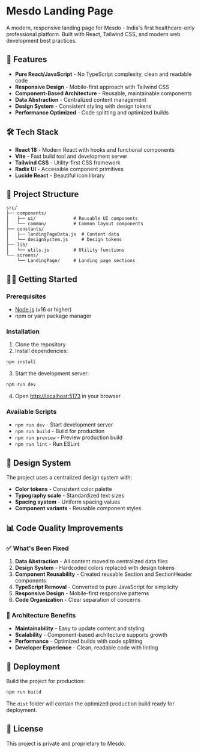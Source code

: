 # Mesdo Landing Page

A modern, responsive landing page for Mesdo - India's first healthcare-only professional platform. Built with React, Tailwind CSS, and modern web development best practices.

## 🚀 Features

- **Pure React/JavaScript** - No TypeScript complexity, clean and readable code
- **Responsive Design** - Mobile-first approach with Tailwind CSS
- **Component-Based Architecture** - Reusable, maintainable components
- **Data Abstraction** - Centralized content management
- **Design System** - Consistent styling with design tokens
- **Performance Optimized** - Code splitting and optimized builds

## 🛠️ Tech Stack

- **React 18** - Modern React with hooks and functional components
- **Vite** - Fast build tool and development server
- **Tailwind CSS** - Utility-first CSS framework
- **Radix UI** - Accessible component primitives
- **Lucide React** - Beautiful icon library

## 📁 Project Structure

```
src/
├── components/
│   ├── ui/              # Reusable UI components
│   └── common/          # Common layout components
├── constants/
│   ├── landingPageData.js  # Content data
│   └── designSystem.js     # Design tokens
├── lib/
│   └── utils.js         # Utility functions
└── screens/
    └── LandingPage/     # Landing page sections
```

## 🏃‍♂️ Getting Started

### Prerequisites

- [Node.js](https://nodejs.org/en/) (v16 or higher)
- npm or yarn package manager

### Installation

1. Clone the repository
2. Install dependencies:

```bash
npm install
```

3. Start the development server:

```bash
npm run dev
```

4. Open [http://localhost:5173](http://localhost:5173) in your browser

### Available Scripts

- `npm run dev` - Start development server
- `npm run build` - Build for production
- `npm run preview` - Preview production build
- `npm run lint` - Run ESLint

## 🎨 Design System

The project uses a centralized design system with:

- **Color tokens** - Consistent color palette
- **Typography scale** - Standardized text sizes
- **Spacing system** - Uniform spacing values
- **Component variants** - Reusable component styles

## 📊 Code Quality Improvements

### ✅ What's Been Fixed

1. **Data Abstraction** - All content moved to centralized data files
2. **Design System** - Hardcoded colors replaced with design tokens
3. **Component Reusability** - Created reusable Section and SectionHeader components
4. **TypeScript Removal** - Converted to pure JavaScript for simplicity
5. **Responsive Design** - Mobile-first responsive patterns
6. **Code Organization** - Clear separation of concerns

### 🔧 Architecture Benefits

- **Maintainability** - Easy to update content and styling
- **Scalability** - Component-based architecture supports growth
- **Performance** - Optimized builds with code splitting
- **Developer Experience** - Clean, readable code with linting

## 🚀 Deployment

Build the project for production:

```bash
npm run build
```

The `dist` folder will contain the optimized production build ready for deployment.

## 📄 License

This project is private and proprietary to Mesdo.

